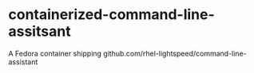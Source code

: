 # containerized-command-line-assitsant
A Fedora container shipping github.com/rhel-lightspeed/command-line-assistant
